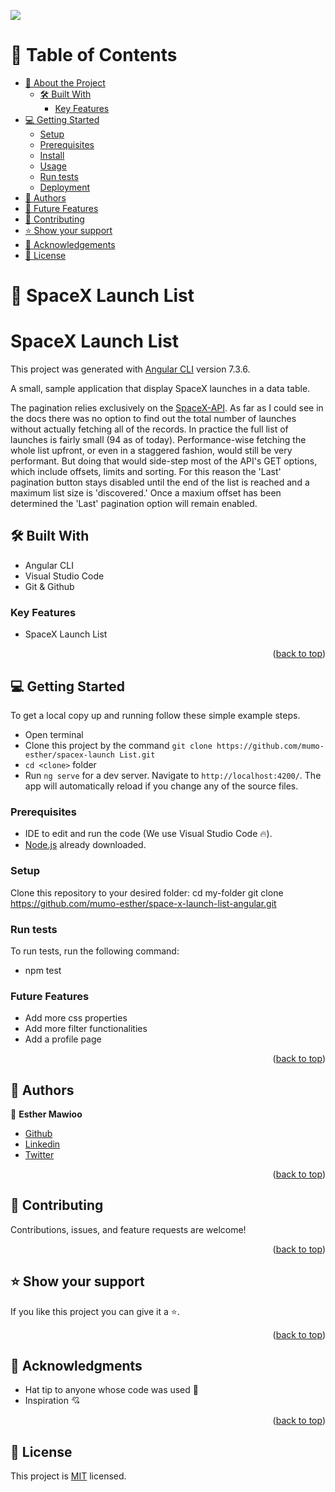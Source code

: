 <a name="readme-top"></a>
![](https://img.shields.io/badge/SPACETRAVELLERSHUB-violetpink)

# 📗 Table of Contents

- [📖 About the Project](#about-project)
  - [🛠 Built With](#built-with)
    - [Key Features](#key-features)
- [💻 Getting Started](#getting-started)
  - [Setup](#setup)
  - [Prerequisites](#prerequisites)
  - [Install](#install)
  - [Usage](#usage)
  - [Run tests](#run-tests)
  - [Deployment](#triangular_flag_on_post-deployment)
- [👥 Authors](#authors)
- [🔭 Future Features](#future-features)
- [🤝 Contributing](#contributing)
- [⭐️ Show your support](#support)
- [🙏 Acknowledgements](#acknowledgements)
- [📝 License](#license)

# 📖 SpaceX Launch List

<a name="about-project"></a>

# SpaceX Launch List

This project was generated with [Angular CLI](https://github.com/angular/angular-cli) version 7.3.6.

A small, sample application that display SpaceX launches in a data table. 

The pagination relies exclusively on the [SpaceX-API](https://github.com/r-spacex/SpaceX-API). As far as I could see in the docs there was no option to find out the total number of launches without actually fetching all of the records. In practice the full list of launches is fairly small (94 as of today). Performance-wise fetching the whole list upfront, or even in a staggered fashion, would still be very performant. But doing that would side-step most of the API's GET options, which include offsets, limits and sorting. For this reason the 'Last' pagination button stays disabled until the end of the list is reached and a maximum list size is 'discovered.' Once a maxium offset has been determined the 'Last' pagination option will remain enabled.

## 🛠 Built With <a name="built-with"></a>

- Angular CLI
- Visual Studio Code
- Git & Github

### Key Features

- SpaceX Launch List

<p align="right">(<a href="#readme-top">back to top</a>)</p>

## 💻 Getting Started <a name="getting-started"></a>

To get a local copy up and running follow these simple example steps.

- Open terminal
- Clone this project by the command `git clone https://github.com/mumo-esther/spacex-launch List.git`
- `cd <clone>` folder
- Run `ng serve` for a dev server. Navigate to `http://localhost:4200/`. The app will automatically reload if you change any of the source files.

### Prerequisites

- IDE to edit and run the code (We use Visual Studio Code 🔥).
- [Node.js](https://nodejs.org/en/download/) already downloaded.

### Setup

Clone this repository to your desired folder:
cd my-folder
git clone https://github.com/mumo-esther/space-x-launch-list-angular.git

### Run tests

To run tests, run the following command:

- npm test

### Future Features

- Add more css properties
- Add more filter functionalities 
- Add a profile page

<p align="right">(<a href="#readme-top">back to top</a>)</p>

## 👥 Authors <a name="authors"></a>

👤 **Esther Mawioo**

- [Github](https://github.com/mumo-esther/mumo-esther)
- [Linkedin](https://www.linkedin.com/in/esther-mawioo-58b636225/)
- [Twitter](https://twitter.com/EstherMawioo)


<p align="right">(<a href="#readme-top">back to top</a>)</p>

## 🤝 Contributing <a name="contributing"></a>

Contributions, issues, and feature requests are welcome!

<p align="right">(<a href="#readme-top">back to top</a>)</p>

## ⭐️ Show your support <a name="support"></a>

If you like this project you can give it a ⭐️.

<p align="right">(<a href="#readme-top">back to top</a>)</p>

## 🙏 Acknowledgments <a name="acknowledgements"></a>

- Hat tip to anyone whose code was used 🔰
- Inspiration 💘

<p align="right">(<a href="#readme-top">back to top</a>)</p>

## 📝 License <a name="license"></a>

This project is [MIT](./LICENSE) licensed.
